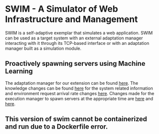 # SWIM - A Simulator of Web Infrastructure and Management
SWIM is a self-adaptive exemplar that simulates a web application. SWIM can be used as a target system with an external adaptation manager interacting with it through its TCP-based interface or with an adaptation manager built as a simulation module.

## Proactively spawning servers using Machine Learning
The adaptation manager for our extension can be found [here](https://github.com/ChrisPetalotis/swim/blob/main/src/managers/adaptation/ProactiveAdaptationManager.cc). The knowledge changes can be found [here](https://github.com/ChrisPetalotis/swim/blob/main/src/model/Model.cc#L302) for the system related information and environment request arrival rate changes [here](https://github.com/ChrisPetalotis/swim/blob/main/src/model/Environment.h#L35). Changes made for the execution manager to spawn servers at the appropriate time are [here](https://github.com/ChrisPetalotis/swim/blob/main/src/managers/execution/ExecutionManagerModBase.cc#L116) and [here](https://github.com/ChrisPetalotis/swim/blob/main/src/managers/adaptation/ProactiveAdaptationManager.cc#L200).

## This version of swim cannot be containerized and run due to a Dockerfile error.